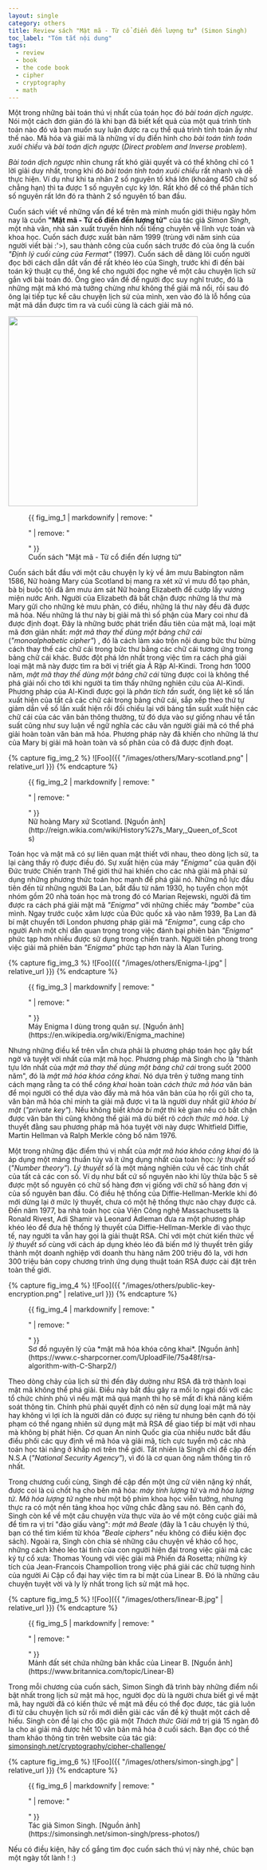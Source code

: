 ```yaml
---
layout: single
category: others
title: Review sách "Mật mã - Từ cổ điển đến lượng tử" (Simon Singh)
toc_label: "Tóm tắt nội dung"
tags:
  - review
  - book
  - the code book
  - cipher
  - cryptography
  - math
---
```


Một trong những bài toán thú vị nhất của toán học đó *bài toán dịch ngược*.
Nói một cách đơn giản đó là khi bạn đã biết kết quả của một quá trình tính toán nào đó và bạn muốn suy luận được ra cụ thể quá trình tính toán ấy như thế nào. 
Mã hóa và giải mã là những ví dụ điển hình cho *bài toán tính toán xuôi chiều* và *bài toán dịch ngược* (*Direct problem and Inverse problem*).

*Bài toán dịch ngược* nhìn chung rất khó giải quyết và có thể không chỉ có 1 lời giải duy nhất, trong khi đó *bài toán tính toán xuôi chiều* rất nhanh và dễ thực hiện. Ví dụ như khi ta nhân 2 số nguyên tố khá lớn (khoảng 450 chữ số chẳng hạn) thì ta được 1 số nguyên cực kỳ lớn. Rất khó để có thể phân tích số nguyên rất lớn đó ra thành 2 số nguyên tố ban đầu.

Cuốn sách viết về những vấn đề kể trên mà mình muốn giới thiệu ngày hôm nay là cuốn __"Mật mã - Từ cổ điển đến lượng tử"__ của tác giả *Simon Singh*, một nhà văn, nhà sản xuất truyền hình nổi tiếng chuyên về lĩnh vực toán và khoa học. Cuốn sách được xuất bản năm 1999 (trùng với năm sinh của người viết bài :'>), sau thành công của cuốn sách trước đó của ông là cuốn *"Định lý cuối cùng của Fermat"* (1997). Cuốn sách dễ dàng lôi cuốn người đọc bởi cách dẫn dắt vấn đề rất khéo léo của Singh, trước khi đi đến bài toán kỹ thuật cụ thể, ông kể cho người đọc nghe về một câu chuyện lịch sử gắn với bài toán đó. Ông gieo vấn đề để người đọc suy nghĩ trước, đó là những mật mã khó mà tưởng chừng như không thể giải mã nổi, rồi sau đó ông lại tiếp tục kể câu chuyện lịch sử của mình, xen vào đó là lỗ hổng của mật mã dần được tìm ra và cuối cùng là cách giải mã nó.

<img src="/images/others/the-code-book.jpg" width="380"> 

<figure>
  {{ fig_img_1 | markdownify | remove: "<p>" | remove: "</p>" }}
  <figcaption>Cuốn sách "Mật mã - Từ cổ điển đến lượng tử"</figcaption>
</figure>

Cuốn sách bắt đầu với một câu chuyện ly kỳ về âm mưu Babington năm 1586, Nữ hoàng Mary của Scotland bị mang ra xét xử vì mưu đồ tạo phản, bà bị buộc tội đã âm mưu ám sát Nữ hoàng Elizabeth để cướp lấy vương miện nước Anh. Người của Elizabeth đã bắt chặn được những lá thư mà Mary gửi cho những kẻ mưu phản, có điều, những lá thư này đều đã được mã hóa. Nếu những lá thư này bị giải mã thì số phận của Mary coi như đã được định đoạt. Đây là những bước phát triển đầu tiên của mật mã, loại mật mã đơn giản nhất: *mật mã thay thế dùng một bảng chữ cái*  (*"monoalphabetic cipher"*) , đó là cách làm xáo trộn nội dung bức thư bừng cách thay thế các chữ cái trong bức thư bằng các chữ cái tương ứng trong bảng chữ cái khác. Bước đột phá lớn nhất trong việc tìm ra cách phá giải loại mật mã này được tìm ra bởi vị triết gia Ả Rập Al-Kindi. Trong hơn 1000 năm, *mật mã thay thế dùng một bảng chữ cái* từng được coi là không thể phá giải nối cho tới khi người ta tìm thấy những nghiên cứu của Al-Kindi. Phương pháp của Al-Kindi được gọi là *phân tích tần suất*, ông liệt kê số lần xuất hiện của tất cả các chữ cái trong bảng chữ cái, sắp xếp theo thứ tự giảm dần về số lần xuất hiện rồi đối chiếu lại với bảng tần suất xuất hiện các chữ cái của các văn bản thông thường, từ đó dựa vào sự giống nhau về tần suất cũng như suy luận về ngữ nghĩa các câu văn người giải mã có thể phá giải hoàn toàn văn bản mã hóa. Phương pháp này đã khiến cho những lá thư của Mary bị giải mã hoàn toàn và số phân của cô đã được định đoạt.

{% capture fig_img_2 %}
![Foo]({{ "/images/others/Mary-scotland.png" | relative_url }})
{% endcapture %}

<figure>
  {{ fig_img_2 | markdownify | remove: "<p>" | remove: "</p>" }}
  <figcaption>Nữ hoàng Mary xứ Scotland. [Nguồn ảnh](http://reign.wikia.com/wiki/History%27s_Mary,_Queen_of_Scots)</figcaption>
</figure>

Toán học và mật mã có sự liên quan mật thiết với nhau, theo dòng lịch sử, ta lại càng thấy rõ được điều đó. Sự xuất hiện của máy *"Enigma"* của quân đội Đức trước Chiến tranh Thế giới thứ hai khiến cho các nhà giải mã phải sử dụng những phương thức toán học mạnh để phá giải nó. Những nỗ lực đầu tiên đến từ những người Ba Lan, bắt đầu từ năm 1930, họ tuyển chọn một nhóm gồm 20 nhà toán học mà trong đó có Marian Rejewski, người đã tìm được ra cách phá giải mật mã *"Enigma"* với những chiếc máy *"bombe"* của mình. Ngay trước cuộc xâm lược của Đức quốc xã vào năm 1939, Ba Lan đã bí mật chuyển tới London phương pháp giải mã *"Enigma"*, cung cấp cho người Anh một chỉ dẫn quan trọng trong việc đánh bại phiên bản *"Enigma"* phức tạp hơn nhiều được sử dụng trong chiến tranh. Người tiên phong trong việc giải mã phiên bản *"Enigma"* phức tạp hơn này là Alan Turing.

{% capture fig_img_3 %}
![Foo]({{ "/images/others/Enigma-I.jpg" | relative_url }})
{% endcapture %}

<figure>
  {{ fig_img_3 | markdownify | remove: "<p>" | remove: "</p>" }}
  <figcaption>Máy Enigma I dùng trong quân sự. [Nguồn ảnh](https://en.wikipedia.org/wiki/Enigma_machine)</figcaption>
</figure>

Nhưng những điều kể trên vẫn chưa phải là phương pháp toán học gây bất ngờ và tuyệt vời nhất của mật mã học. Phương pháp mà Singh cho là "thành tựu lớn nhất của *mật mã thay thế dùng một bảng chữ cái* trong suốt 2000 năm", đó là *mật mã hóa khóa công khai*. Nó dựa trên ý tưởng mang tính cách mạng rằng ta có thể *công khai* hoàn toàn *cách thức mã hóa* văn bản để mọi người có thể dựa vào đấy mà mã hóa văn bản của họ rồi gửi cho ta, văn bản mã hóa chỉ mình ta giải mã được vì ta là người duy nhất giữ *khóa bí mật* (*"private key"*). Nếu không biết *khóa bí mật* thì kẻ gian nếu có bắt chặn được văn bản thì cũng không thể giải mã dù biết rõ *cách thức mã hóa*. Lý thuyết đằng sau phương pháp mã hóa tuyệt vời này được Whitfield Diffie, Martin Hellman và Ralph Merkle công bố năm 1976.

Một trong những đặc điểm thú vị nhất của *mật mã hóa khóa công khai* đó là áp dụng một mảng thuần túy và ít ứng dụng nhất của toán học: *lý thuyết số* (*"Number theory"*). *Lý thuyết số* là một mảng nghiên cứu về các tính chất của tất cả các con số. Ví dụ như bất cứ số nguyên nào khi lũy thừa bậc 5 sẽ được một số nguyên có chữ số hàng đơn vị giống với chữ số hàng đơn vị của số nguyên ban đầu. Có điều hệ thống của Diffie-Hellman-Merkle khi đó mới dừng lại ở mức lý thuyết, chưa có một hệ thống thực nào chạy được cả. Đến năm 1977, ba nhà toán học của Viện Công nghệ Massachusetts là Ronald Rivest, Adi Shamir và Leonard Adleman đưa ra một phương pháp khéo léo để đưa hệ thống lý thuyết của Diffie-Hellman-Merkle đi vào thực tế, nay người ta vẫn hay gọi là giải thuật RSA. Chỉ với một chút kiến thức về *lý thuyết số* cùng với cách áp dụng khéo léo đã biến mớ lý thuyết trên giấy thành một doanh nghiệp với doanh thu hàng năm 200 triệu đô la, với hơn 300 triệu bản copy chương trình ứng dụng thuật toán RSA được cài đặt trên toàn thế giới.

{% capture fig_img_4 %}
![Foo]({{ "/images/others/public-key-encryption.png" | relative_url }})
{% endcapture %}

<figure>
  {{ fig_img_4 | markdownify | remove: "<p>" | remove: "</p>" }}
  <figcaption>Sơ đồ nguyên lý của *mật mã hóa khóa công khai*. [Nguồn ảnh](https://www.c-sharpcorner.com/UploadFile/75a48f/rsa-algorithm-with-C-Sharp2/)</figcaption>
</figure>

Theo dòng chảy của lịch sử thì đến đây dường như RSA đã trở thành loại mật mã không thể phá giải. Điều này bắt đầu gây ra mối lo ngại đối với các tổ chức chính phủ vì nếu mật mã quá mạnh thì họ sẽ mất đi khả năng kiểm soát thông tin.  Chính phủ phải quyết định có nên sử dụng loại mật mã này hay không vì lợi ích là người dân có được sự riêng tư nhưng bên cạnh đó tội phạm có thể ngang nhiên sử dụng mật mã RSA để giao tiếp bí mật với nhau mà không bị phát hiện. Cơ quan An ninh Quốc gia của nhiều nước bắt đầu điều phối các quy định về mã hóa và giải mã, tích cực tuyển mộ các nhà toán học tài năng ở khắp nơi trên thế giới. Tất nhiên là Singh chỉ đề cập đến N.S.A (*"National Security Agency"*), vì đó là cơ quan ông nắm thông tin rõ nhất.

Trong chương cuối cùng, Singh đề cập đến một ứng cử viên nặng ký nhất, được coi là cú chốt hạ cho bên mã hóa: *máy tính lượng tử* và *mã hóa lượng tử*. *Mã hóa lượng tử* nghe như một bộ phim khoa học viễn tưởng, nhưng thực ra có một nền tảng khoa học vững chắc đằng sau nó. Bên cạnh đó, Singh còn kể về một câu chuyện vừa thực vừa ảo về một công cuộc giải mã để tìm ra vị trí "đảo giấu vàng": *mật mã Beale* (đây là 1 câu chuyện lý thú, bạn có thể tìm kiếm từ khóa *"Beale ciphers"* nếu không có điều kiện đọc sách). Ngoài ra, Singh còn chia sẻ những câu chuyện về khảo cổ học, những cách khéo léo tài tình của con người hiện đại trong việc giải mã các ký tự cổ xưa: Thomas Young với việc giải mã Phiến đá Rosetta; những kỳ tích của Jean-Francois Champollion trong việc phá giải các chữ tượng hình của người Ai Cập cổ đại hay việc tìm ra bí mật của Linear B. Đó là những câu chuyện tuyệt vời và ly lỳ nhất trong lịch sử mật mã học.

{% capture fig_img_5 %}
![Foo]({{ "/images/others/linear-B.jpg" | relative_url }})
{% endcapture %}

<figure>
  {{ fig_img_5 | markdownify | remove: "<p>" | remove: "</p>" }}
  <figcaption>Mảnh đất sét chứa những bản khắc của Linear B. [Nguồn ảnh](https://www.britannica.com/topic/Linear-B)</figcaption>
</figure>

Trong mỗi chương của cuốn sách, Simon Singh đã trình bày những điểm nổi bật nhất trong lịch sử mật mã học, người đọc dù là người chưa biết gì về mật mã, hay người đã có kiến thức về mật mã đều có thể đọc được, tác giả luôn đi từ câu chuyện lịch sử rồi mới diễn giải các vấn đề kỹ thuật một cách dễ hiểu. Singh còn để lại cho độc giả một *Thách thức Giải mã* trị giá 15 ngàn đô la cho ai giải mã được hết 10 văn bản mã hóa ở cuối sách. Bạn đọc có thể tham khảo thông tin trên website của tác giả: [simonsingh.net/cryptography/cipher-challenge/](https://simonsingh.net/cryptography/cipher-challenge/)

{% capture fig_img_6 %}
![Foo]({{ "/images/others/simon-singh.jpg" | relative_url }})
{% endcapture %}

<figure>
  {{ fig_img_6 | markdownify | remove: "<p>" | remove: "</p>" }}
  <figcaption>Tác giả Simon Singh. [Nguồn ảnh](https://simonsingh.net/simon-singh/press-photos/)</figcaption>
</figure>

Nếu có điều kiện, hãy cố gắng tìm đọc cuốn sách thú vị này nhé, chúc bạn một ngày tốt lành ! :)


